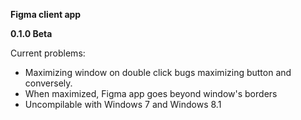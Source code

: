 **Figma client app**

**0.1.0 Beta**

Current problems:
- Maximizing window on double click bugs maximizing button and conversely.
- When maximized, Figma app goes beyond window's borders
- Uncompilable with Windows 7 and Windows 8.1
